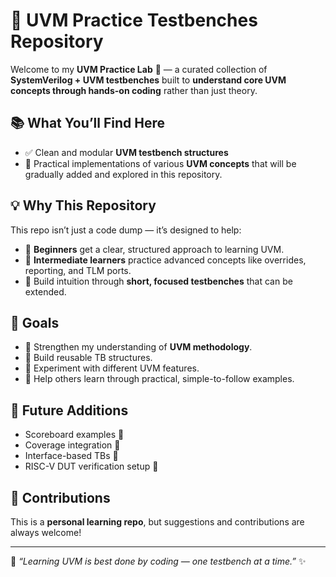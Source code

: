 # 🧠 UVM Practice Testbenches Repository

Welcome to my **UVM Practice Lab** 🚀 — a curated collection of **SystemVerilog + UVM testbenches** built to **understand core UVM concepts through hands-on coding** rather than just theory.

## 📚 What You’ll Find Here

* ✅ Clean and modular **UVM testbench structures**
* 🧱 Practical implementations of various **UVM concepts** that will be gradually added and explored in this repository.

## 💡 Why This Repository

This repo isn’t just a code dump — it’s designed to help:

* 🎯 **Beginners** get a clear, structured approach to learning UVM.
* 🧰 **Intermediate learners** practice advanced concepts like overrides, reporting, and TLM ports.
* 🧠 Build intuition through **short, focused testbenches** that can be extended.

## 🧭 Goals

* 📌 Strengthen my understanding of **UVM methodology**.
* 🧠 Build reusable TB structures.
* 🧪 Experiment with different UVM features.
* 🤝 Help others learn through practical, simple-to-follow examples.

## 🌟 Future Additions

* Scoreboard examples 🧮
* Coverage integration 🧪
* Interface-based TBs 🔌
* RISC-V DUT verification setup 🧠

## 🤝 Contributions

This is a **personal learning repo**, but suggestions and contributions are always welcome!

---

🧠 *“Learning UVM is best done by coding — one testbench at a time.”* ✨